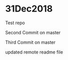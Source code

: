 # 31Dec2018
Test repo


Second Commit on master

Third Commit on master

updated remote readme file

